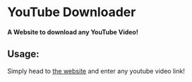 # YouTube Downloader 

#### A Website to download any YouTube Video! 

## Usage: 

Simply head to [the website](http://youtube-video-downloader.duckdns.org) and enter any youtube video link!


